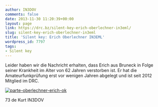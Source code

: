 ```yaml
---
author: IN3DOV
comments: false
date: 2013-11-30 11:20:39+00:00
layout: page
link: https://drc.bz/silent-key-erich-oberlechner-in3eml/
slug: silent-key-erich-oberlechner-in3eml
title: 'Silent key: Erich Oberlechner IN3EML'
wordpress_id: 7797
tags:
- Silent key
---
```


Leider haben wir die Nachricht erhalten, dass Erich aus Bruneck in Folge seiner Krankheit im Alter von 62 Jahren verstorben ist. Er hat die Amateurfunkprüfung erst vor wenigen Jahren abgelegt und ist seit 2012 Mitglied im DRC.


[![parte-oberlechner-erich-ok](https://drc.bz/wp-content/uploads/2013/11/parte-oberlechner-erich-ok.jpg)](https://drc.bz/wp-content/uploads/2013/11/parte-oberlechner-erich-ok.jpg)




73 de Kurt IN3DOV




